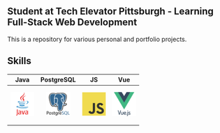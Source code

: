 ## Student at Tech Elevator Pittsburgh - Learning Full-Stack Web Development
This is a repository for various personal and portfolio projects. 

## Skills
| Java | PostgreSQL | JS | Vue |
|----------|----------|----------|-----|
|  <img src="https://github.com/devicons/devicon/blob/master/icons/java/java-original-wordmark.svg" title="Java"  alt="Java" width="55" height="55"/> |  <p align="center"><img src="https://github.com/devicons/devicon/blob/master/icons/postgresql/postgresql-original-wordmark.svg" title="PostgreSQL"  alt="C" width="55" height="55"/></p> |  <img src="https://github.com/devicons/devicon/blob/master/icons/javascript/javascript-original.svg" title="JavaScript" alt="JavaScript" width="55" height="55"/> |  <img src="https://github.com/devicons/devicon/blob/master/icons/vuejs/vuejs-original-wordmark.svg" title="Vue.js" alt="Vue.js" width="55" height="55"/>|
